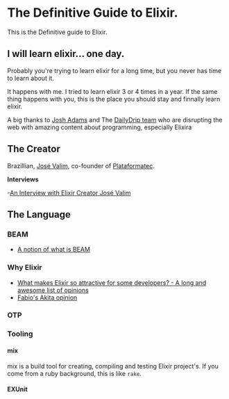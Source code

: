 # The Definitive Guide to Elixir.
This is the Definitive guide to Elixir.

## I will learn elixir... one day.

Probably you're trying to learn elixir for a long time, but you never has time to learn about it. 

It happens with me. I tried to learn elixir 3 or 4 times in a year. If the same thing happens with you, this is the place you should stay and finnally learn elixir.

A big thanks to [Josh Adams](@knewter) and The [DailyDrip team](www.dailydrip.com) who are disrupting the web with amazing content about programming, especially Elixira


## The Creator

Brazillian, [José Valim](https://github.com/josevalim), co-founder of [Plataformatec](http://plataformatec.com.br/).

**Interviews**

-[An Interview with Elixir Creator José Valim](https://www.sitepoint.com/an-interview-with-elixir-creator-jose-valim/)


## The Language

### BEAM

- [A notion of what is BEAM](https://notamonadtutorial.com/eric-merritt-erlang-and-distributed-systems-expert-gives-his-views-on-beam-languages-hindley-a09b15f53a2f#.n7no2hdv3)

### Why Elixir

- [What makes Elixir so attractive for some developers? - A long and awesome list of opinions](http://ruby2elixir.github.io/posts/2015/12-29-what-makes-elixir-so-attractive-for-some-developers.html)
- [Fabio's Akita opinion](http://www.akitaonrails.com/2015/12/01/the-obligatory-why-elixir-personal-take)


### OTP


### Tooling

#### mix

mix is a build tool for creating, compiling and testing Elixir project's. If you come from a ruby background, this is like `rake`.

#### EXUnit
